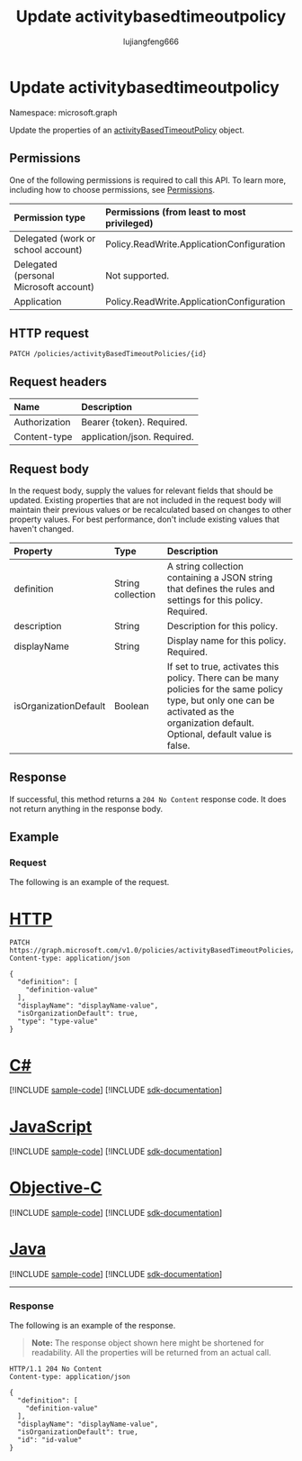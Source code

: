 ﻿---
title: "Update activitybasedtimeoutpolicy"
description: "Update the properties of an activityBasedTimeoutPolicy object."
localization_priority: Normal
author: "lujiangfeng666"
ms.prod: "microsoft-identity-platform"
doc_type: "apiPageType"
---

# Update activitybasedtimeoutpolicy

Namespace: microsoft.graph

Update the properties of an [activityBasedTimeoutPolicy](../resources/activitybasedtimeoutpolicy.md) object.

## Permissions

One of the following permissions is required to call this API. To learn more, including how to choose permissions, see [Permissions](/graph/permissions-reference).

| Permission type                        | Permissions (from least to most privileged) |
| :------------------------------------- | :------------------------------------------ |
| Delegated (work or school account)     | Policy.ReadWrite.ApplicationConfiguration   |
| Delegated (personal Microsoft account) | Not supported.                              |
| Application                            | Policy.ReadWrite.ApplicationConfiguration   |

## HTTP request

<!-- { "blockType": "ignored" } -->

```http
PATCH /policies/activityBasedTimeoutPolicies/{id}
```

## Request headers

| Name          | Description                 |
| :------------ | :-------------------------- |
| Authorization | Bearer {token}. Required.   |
| Content-type  | application/json. Required. |

## Request body

In the request body, supply the values for relevant fields that should be updated. Existing properties that are not included in the request body will maintain their previous values or be recalculated based on changes to other property values. For best performance, don't include existing values that haven't changed.

| Property              | Type              | Description                                                                                                                                                                              |
| :-------------------- | :---------------- | :--------------------------------------------------------------------------------------------------------------------------------------------------------------------------------------- |
| definition            | String collection | A string collection containing a JSON string that defines the rules and settings for this policy.  Required.                                                                             |
| description           | String            | Description for this policy.                                                                                                                                                             |
| displayName           | String            | Display name for this policy. Required.                                                                                                                                                  |
| isOrganizationDefault | Boolean           | If set to true, activates this policy. There can be many policies for the same policy type, but only one can be activated as the organization default. Optional, default value is false. |

## Response

If successful, this method returns a `204 No Content` response code. It does not return anything in the response body.

## Example

### Request

The following is an example of the request.

# [HTTP](#tab/http)

<!-- {
  "blockType": "request",
  "name": "update_activitybasedtimeoutpolicy"
}-->

```http
PATCH https://graph.microsoft.com/v1.0/policies/activityBasedTimeoutPolicies/{id}
Content-type: application/json

{
  "definition": [
    "definition-value"
  ],
  "displayName": "displayName-value",
  "isOrganizationDefault": true,
  "type": "type-value"
}
```

# [C#](#tab/csharp)

[!INCLUDE [sample-code](../includes/snippets/csharp/update-activitybasedtimeoutpolicy-csharp-snippets.md)]
[!INCLUDE [sdk-documentation](../includes/snippets/snippets-sdk-documentation-link.md)]

# [JavaScript](#tab/javascript)

[!INCLUDE [sample-code](../includes/snippets/javascript/update-activitybasedtimeoutpolicy-javascript-snippets.md)]
[!INCLUDE [sdk-documentation](../includes/snippets/snippets-sdk-documentation-link.md)]

# [Objective-C](#tab/objc)

[!INCLUDE [sample-code](../includes/snippets/objc/update-activitybasedtimeoutpolicy-objc-snippets.md)]
[!INCLUDE [sdk-documentation](../includes/snippets/snippets-sdk-documentation-link.md)]

# [Java](#tab/java)

[!INCLUDE [sample-code](../includes/snippets/java/update-activitybasedtimeoutpolicy-java-snippets.md)]
[!INCLUDE [sdk-documentation](../includes/snippets/snippets-sdk-documentation-link.md)]

---

### Response

The following is an example of the response.

> **Note:** The response object shown here might be shortened for readability. All the properties will be returned from an actual call.

<!-- {
  "blockType": "response",
  "truncated": true,
  "@odata.type": "microsoft.graph.activityBasedTimeoutPolicy"
} -->

```http
HTTP/1.1 204 No Content
Content-type: application/json

{
  "definition": [
    "definition-value"
  ],
  "displayName": "displayName-value",
  "isOrganizationDefault": true,
  "id": "id-value"
}
```

<!-- uuid: 16cd6b66-4b1a-43a1-adaf-3a886856ed98
2019-02-04 14:57:30 UTC -->

<!-- {
  "type": "#page.annotation",
  "description": "Update activitybasedtimeoutpolicy",
  "keywords": "",
  "section": "documentation",
  "tocPath": ""
}-->
